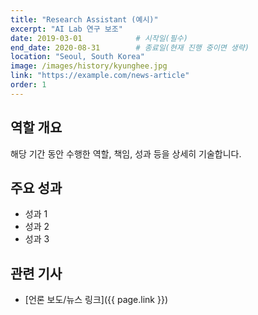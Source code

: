 ```yaml
---
title: "Research Assistant (예시)"
excerpt: "AI Lab 연구 보조"
date: 2019-03-01            # 시작일(필수)
end_date: 2020-08-31        # 종료일(현재 진행 중이면 생략)
location: "Seoul, South Korea"
image: /images/history/kyunghee.jpg
link: "https://example.com/news-article"
order: 1
---
```


## 역할 개요
해당 기간 동안 수행한 역할, 책임, 성과 등을 상세히 기술합니다.

## 주요 성과
- 성과 1
- 성과 2
- 성과 3

## 관련 기사
- [언론 보도/뉴스 링크]({{ page.link }})
